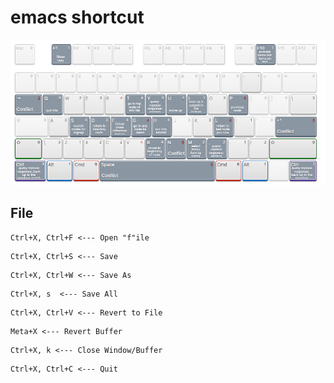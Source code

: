 # emacs shortcut

 <img align="" width="" height="" src="keymap.JPEG"> 

## File 
```
Ctrl+X, Ctrl+F <--- Open "f"ile
```
```
Ctrl+X, Ctrl+S <--- Save
```

```
Ctrl+X, Ctrl+W <--- Save As
```

```
Ctrl+X, s  <--- Save All
``` 

```
Ctrl+X, Ctrl+V <--- Revert to File
```

```
Meta+X <--- Revert Buffer
```
```
Ctrl+X, k <--- Close Window/Buffer
```

```
Ctrl+X, Ctrl+C <--- Quit
```
